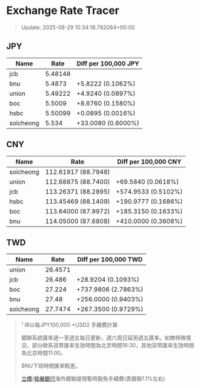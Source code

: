 # Exchange Rate Tracer

> Update: 2025-08-29 15:34:18.792064+00:00

## JPY

| Name      |    Rate | Diff per 100,000 JPY   |
|-----------|---------|------------------------|
| jcb       | 5.48148 |                        |
| bnu       | 5.4873  | +5.8222 (0.1062%)      |
| union     | 5.49222 | +4.9240 (0.0897%)      |
| boc       | 5.5009  | +8.6760 (0.1580%)      |
| hsbc      | 5.50099 | +0.0895 (0.0016%)      |
| soicheong | 5.534   | +33.0080 (0.6000%)     |

## CNY

| Name      | Rate                | Diff per 100,000 CNY   |
|-----------|---------------------|------------------------|
| soicheong | 112.61917	(88.7948) |                        |
| union     | 112.68875	(88.7400) | +69.5840 (0.0618%)     |
| jcb       | 113.26371	(88.2895) | +574.9533 (0.5102%)    |
| hsbc      | 113.45469	(88.1409) | +190.9777 (0.1686%)    |
| boc       | 113.64000	(87.9972) | +185.3150 (0.1633%)    |
| bnu       | 114.05000	(87.6808) | +410.0000 (0.3608%)    |

## TWD

| Name      |    Rate | Diff per 100,000 TWD   |
|-----------|---------|------------------------|
| union     | 26.4571 |                        |
| jcb       | 26.486  | +28.9204 (0.1093%)     |
| boc       | 27.224  | +737.9806 (2.7863%)    |
| bnu       | 27.48   | +256.0000 (0.9403%)    |
| soicheong | 27.7474 | +267.3500 (0.9729%)    |


> ¹ IB以每JPY100,000 +USD2 手續費計算
>
> 銀聯系統匯率週一至週五每日更新，週六周日延用週五匯率。如無特殊情況，部分歐系貨幣匯率生效時間為北京時間16:30，其他貨幣匯率生效時間為北京時間11:00。
>
> BNU下班時間匯率較差。
>
> [立橋](https://www.wlbank.com.mo/uploads/ueditor/file/20181211/1544536513900230.pdf)/[發展銀行](https://www.mdb.com.mo/Service_Charges_20230728.pdf)海外銀聯提現暫時豁免手續費(貴銀聯1.1%左右)

